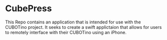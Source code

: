 # CubePress
This Repo contains an application that is intended for use with the CUBOTino project. It seeks to create a swift applictaion that allows for users to remotely interface with their CUBOTino using an iPhone.

## 
